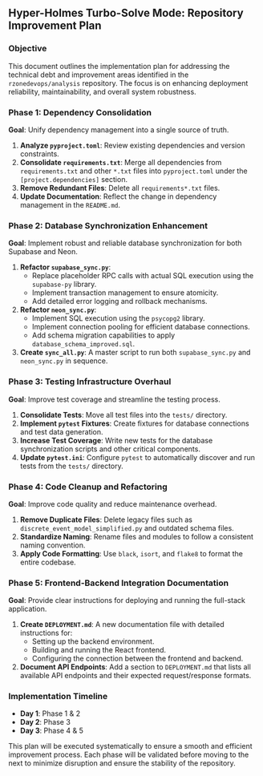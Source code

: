 ## Hyper-Holmes Turbo-Solve Mode: Repository Improvement Plan

### Objective

This document outlines the implementation plan for addressing the technical debt and improvement areas identified in the `rzonedevops/analysis` repository. The focus is on enhancing deployment reliability, maintainability, and overall system robustness.

### Phase 1: Dependency Consolidation

**Goal**: Unify dependency management into a single source of truth.

1.  **Analyze `pyproject.toml`**: Review existing dependencies and version constraints.
2.  **Consolidate `requirements.txt`**: Merge all dependencies from `requirements.txt` and other `*.txt` files into `pyproject.toml` under the `[project.dependencies]` section.
3.  **Remove Redundant Files**: Delete all `requirements*.txt` files.
4.  **Update Documentation**: Reflect the change in dependency management in the `README.md`.

### Phase 2: Database Synchronization Enhancement

**Goal**: Implement robust and reliable database synchronization for both Supabase and Neon.

1.  **Refactor `supabase_sync.py`**:
    *   Replace placeholder RPC calls with actual SQL execution using the `supabase-py` library.
    *   Implement transaction management to ensure atomicity.
    *   Add detailed error logging and rollback mechanisms.
2.  **Refactor `neon_sync.py`**:
    *   Implement SQL execution using the `psycopg2` library.
    *   Implement connection pooling for efficient database connections.
    *   Add schema migration capabilities to apply `database_schema_improved.sql`.
3.  **Create `sync_all.py`**: A master script to run both `supabase_sync.py` and `neon_sync.py` in sequence.

### Phase 3: Testing Infrastructure Overhaul

**Goal**: Improve test coverage and streamline the testing process.

1.  **Consolidate Tests**: Move all test files into the `tests/` directory.
2.  **Implement `pytest` Fixtures**: Create fixtures for database connections and test data generation.
3.  **Increase Test Coverage**: Write new tests for the database synchronization scripts and other critical components.
4.  **Update `pytest.ini`**: Configure `pytest` to automatically discover and run tests from the `tests/` directory.

### Phase 4: Code Cleanup and Refactoring

**Goal**: Improve code quality and reduce maintenance overhead.

1.  **Remove Duplicate Files**: Delete legacy files such as `discrete_event_model_simplified.py` and outdated schema files.
2.  **Standardize Naming**: Rename files and modules to follow a consistent naming convention.
3.  **Apply Code Formatting**: Use `black`, `isort`, and `flake8` to format the entire codebase.

### Phase 5: Frontend-Backend Integration Documentation

**Goal**: Provide clear instructions for deploying and running the full-stack application.

1.  **Create `DEPLOYMENT.md`**: A new documentation file with detailed instructions for:
    *   Setting up the backend environment.
    *   Building and running the React frontend.
    *   Configuring the connection between the frontend and backend.
2.  **Document API Endpoints**: Add a section to `DEPLOYMENT.md` that lists all available API endpoints and their expected request/response formats.

### Implementation Timeline

*   **Day 1**: Phase 1 & 2
*   **Day 2**: Phase 3
*   **Day 3**: Phase 4 & 5

This plan will be executed systematically to ensure a smooth and efficient improvement process. Each phase will be validated before moving to the next to minimize disruption and ensure the stability of the repository.
